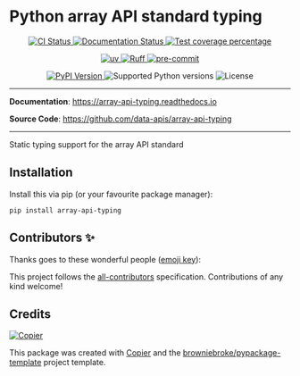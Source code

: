 # Python array API standard typing

<p align="center">
  <a href="https://github.com/data-apis/array-api-typing/actions/workflows/ci.yml?query=branch%3Amain">
    <img src="https://img.shields.io/github/actions/workflow/status/data-apis/array-api-typing/ci.yml?branch=main&label=CI&logo=github&style=flat-square" alt="CI Status" >
  </a>
  <a href="https://array-api-typing.readthedocs.io">
    <img src="https://img.shields.io/readthedocs/array-api-typing.svg?logo=read-the-docs&logoColor=fff&style=flat-square" alt="Documentation Status">
  </a>
  <a href="https://codecov.io/gh/data-apis/array-api-typing">
    <img src="https://img.shields.io/codecov/c/github/data-apis/array-api-typing.svg?logo=codecov&logoColor=fff&style=flat-square" alt="Test coverage percentage">
  </a>
</p>
<p align="center">
  <a href="https://github.com/astral-sh/uv">
    <img src="https://img.shields.io/endpoint?url=https://raw.githubusercontent.com/astral-sh/uv/main/assets/badge/v0.json" alt="uv">
  </a>
  <a href="https://github.com/astral-sh/ruff">
    <img src="https://img.shields.io/endpoint?url=https://raw.githubusercontent.com/astral-sh/ruff/main/assets/badge/v2.json" alt="Ruff">
  </a>
  <a href="https://github.com/pre-commit/pre-commit">
    <img src="https://img.shields.io/badge/pre--commit-enabled-brightgreen?logo=pre-commit&logoColor=white&style=flat-square" alt="pre-commit">
  </a>
</p>
<p align="center">
  <a href="https://pypi.org/project/array-api-typing/">
    <img src="https://img.shields.io/pypi/v/array-api-typing.svg?logo=python&logoColor=fff&style=flat-square" alt="PyPI Version">
  </a>
  <img src="https://img.shields.io/pypi/pyversions/array-api-typing.svg?style=flat-square&logo=python&amp;logoColor=fff" alt="Supported Python versions">
  <img src="https://img.shields.io/pypi/l/array-api-typing.svg?style=flat-square" alt="License">
</p>

---

**Documentation**: <a href="https://array-api-typing.readthedocs.io" target="_blank">https://array-api-typing.readthedocs.io </a>

**Source Code**: <a href="https://github.com/data-apis/array-api-typing" target="_blank">https://github.com/data-apis/array-api-typing </a>

---

Static typing support for the array API standard

## Installation

Install this via pip (or your favourite package manager):

`pip install array-api-typing`

## Contributors ✨

Thanks goes to these wonderful people ([emoji key](https://allcontributors.org/docs/en/emoji-key)):

<!-- prettier-ignore-start -->
<!-- ALL-CONTRIBUTORS-LIST:START - Do not remove or modify this section -->
<!-- markdownlint-disable -->
<!-- markdownlint-enable -->
<!-- ALL-CONTRIBUTORS-LIST:END -->
<!-- prettier-ignore-end -->

This project follows the [all-contributors](https://github.com/all-contributors/all-contributors) specification. Contributions of any kind welcome!

## Credits

[![Copier](https://img.shields.io/endpoint?url=https://raw.githubusercontent.com/copier-org/copier/master/img/badge/badge-grayscale-inverted-border-orange.json)](https://github.com/copier-org/copier)

This package was created with
[Copier](https://copier.readthedocs.io/) and the
[browniebroke/pypackage-template](https://github.com/browniebroke/pypackage-template)
project template.
